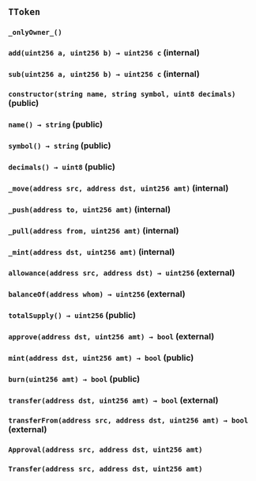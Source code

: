 ## `TToken`





### `_onlyOwner_()`






### `add(uint256 a, uint256 b) → uint256 c` (internal)





### `sub(uint256 a, uint256 b) → uint256 c` (internal)





### `constructor(string name, string symbol, uint8 decimals)` (public)





### `name() → string` (public)





### `symbol() → string` (public)





### `decimals() → uint8` (public)





### `_move(address src, address dst, uint256 amt)` (internal)





### `_push(address to, uint256 amt)` (internal)





### `_pull(address from, uint256 amt)` (internal)





### `_mint(address dst, uint256 amt)` (internal)





### `allowance(address src, address dst) → uint256` (external)





### `balanceOf(address whom) → uint256` (external)





### `totalSupply() → uint256` (public)





### `approve(address dst, uint256 amt) → bool` (external)





### `mint(address dst, uint256 amt) → bool` (public)





### `burn(uint256 amt) → bool` (public)





### `transfer(address dst, uint256 amt) → bool` (external)





### `transferFrom(address src, address dst, uint256 amt) → bool` (external)






### `Approval(address src, address dst, uint256 amt)`





### `Transfer(address src, address dst, uint256 amt)`





